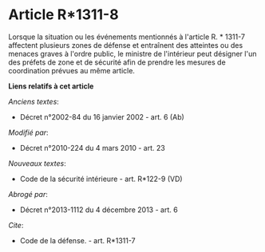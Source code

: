 # Article R*1311-8

Lorsque la situation ou les événements mentionnés à l'article R. * 1311-7 affectent plusieurs zones de défense et entraînent
des atteintes ou des menaces graves à l'ordre public, le ministre de l'intérieur peut désigner l'un des  préfets de zone et
de sécurité  afin de prendre les mesures de coordination prévues au même article.

**Liens relatifs à cet article**

_Anciens textes_:

  - Décret n°2002-84 du 16 janvier 2002 - art. 6 (Ab)

_Modifié par_:

  - Décret n°2010-224 du 4 mars 2010 - art. 23

_Nouveaux textes_:

  - Code de la sécurité intérieure - art. R*122-9 (VD)

_Abrogé par_:

  - Décret n°2013-1112 du 4 décembre 2013 - art. 6

_Cite_:

  - Code de la défense. - art. R*1311-7
